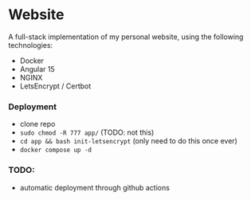 # Website

A full-stack implementation of my personal website, using the following technologies:
* Docker
* Angular 15
* NGINX
* LetsEncrypt / Certbot

### Deployment
- clone repo
- `sudo chmod -R 777 app/` (TODO: not this)
- `cd app && bash init-letsencrypt` (only need to do this once ever)
- `docker compose up -d`

### TODO:
- automatic deployment through github actions